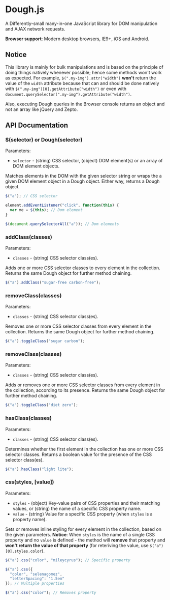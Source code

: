 # Dough.js
A Differently-small many-in-one JavaScript library for DOM manipulation and AJAX network requests.

**Browser support**: Modern desktop browsers, IE9+, iOS and Android.

## Notice

This library is mainly for bulk manipulations and is based on the principle of doing things natively whenever possible; hence some methods won't work as expected. For example, `$(".my-img").attr("width")` **won't** return the value of the `width` attribute because that can and should be done natively with `$(".my-img")[0].getAttribute("width")` or even with `document.querySelector(".my-img").getAttribute("width")`. 

Also, executing Dough queries in the Browser console returns an object and not an array like jQuery and Zepto.

## API Documentation

### $(selector) or Dough(selector)

Parameters:

* `selector` - (string) CSS selector, (object) DOM element(s) or an array of DOM element objects.

Matches elements in the DOM with the given selector string or wraps the a given DOM element object in a Dough object. Either way, returns a Dough object.

```javascript
$("a"); // CSS selector

element.addEventListener("click", function(this) {
  var me = $(this); // Dom element
}

$(document.querySelectorAll("a")); // Dom elements
```

### addClass(classes)

Parameters:
* `classes` - (string) CSS selector class(es).

Adds one or more CSS selector classes to every element in the collection.
Returns the same Dough object for further method chaining.

```javascript
$("a").addClass("sugar-free carbon-free");
```

### removeClass(classes)

Parameters:
* `classes` - (string) CSS selector class(es).

Removes one or more CSS selector classes from every element in the collection.
Returns the same Dough object for further method chaining.

```javascript
$("a").toggleClass("sugar carbon");
```

### removeClass(classes)

Parameters:
* `classes` - (string) CSS selector class(es).

Adds or removes one or more CSS selector classes from every element in the collection, according to its presence.
Returns the same Dough object for further method chaining.

```javascript
$("a").toggleClass("diet zero");
```

### hasClass(classes)

Parameters:
* `classes` - (string) CSS selector class(es).

Determines whether the first element in the collection has one or more CSS selector classes. Returns a boolean value for the presence of the CSS selector class(es).

```javascript
$("a").hasClass("light lite");
```

### css(styles, [value])

Parameters:
* `styles` - (object) Key-value pairs of CSS properties and their matching values, or (string) the name of a specific CSS property name.
* `value` - (string) Value for a specific CSS property (when `styles` is a property name).

Sets or removes inline styling for every element in the collection, based on the given parameters. **Notice**: When `styles` is the name of a single CSS property and no `value` is defined - the method will **remove** that property and **won't return the value of that property** (for reteriving the value, use `$("a")[0].styles.color`).

```javascript
$("a").css("color", "mileycyrus"); // Specific property

$("a").css({
  "color", "selenagomez",
  "letterSpacing": "1.5em"
}); // Multiple properties

$("a").css("color"); // Removes property

```
